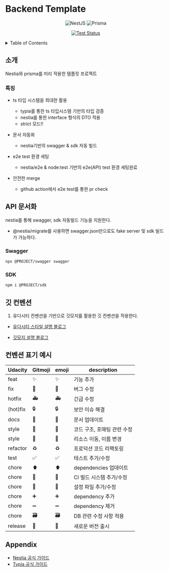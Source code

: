 # Backend Template

<div align=center>

![NestJS](https://img.shields.io/badge/nestjs-%23E0234E.svg?style=for-the-badge&logo=nestjs&logoColor=white)
![Prisma](https://img.shields.io/badge/Prisma-3982CE?style=for-the-badge&logo=Prisma&logoColor=white)

[![Test Status](https://github.com/industriously/nestia-template/actions/workflows/pr_check.yml/badge.svg?branch=develop)](https://github.com/industriously/nestia-template/actions/workflows/pr_check.yml)

</div>

<details>
  <summary>Table of Contents</summary>
  <ol>
    <li><a href="#소개">소개</a></li>
    <li><a href="#api-문서화">API 문서화 방식</a></li>
    <li><a href="#깃-컨벤션">깃 컨벤션</a></li>
  </ol>
</details>

## 소개

Nestia와 prisma를 미리 적용한 템플릿 프로젝트

### 특징

-   ts 타입 시스템을 최대한 활용

    -   typia를 통한 ts 타입시스템 기반의 타입 검증
    -   nestia를 통한 interface 형식의 DTO 적용
    -   strict 모드!!

-   문서 자동화

    -   nestia기반의 swagger & sdk 자동 빌드

-   e2e test 환경 세팅

    -   nestia/e2e & node:test 기반의 e2e(API) test 환경 세팅완료

-   안전한 merge

    -   github action에서 e2e test를 통한 pr check

## API 문서화

nestia를 통해 swagger, sdk 자동빌드 기능을 지원한다.

-   @nestia/migrate를 사용하면 swagger.json만으로도 fake server 및 sdk 빌드가 가능하다.

### Swagger

```bash
npx @PROJECT/swagger swagger
```

### SDK

```bash
npm i @PROJECT/sdk
```

## 깃 컨벤션

1. 유다시티 컨벤션을 기반으로 깃모지를 활용한 깃 컨벤션을 적용한다.

-   [유다시티 스타일 설명 블로그](https://haesoo9410.tistory.com/300)

-   [깃모지 설명 블로그](https://treasurebear.tistory.com/70)

## 컨벤션 표기 예시

| Udacity  | Gitmoji               | emoji | description                 |
| -------- | --------------------- | ----- | --------------------------- |
| feat     | :sparkles:            | ✨    | 기능 추가                   |
| fix      | :bug:                 | 🐛    | 버그 수정                   |
| hotfix   | :ambulance:           | 🚑    | 긴급 수정                   |
| (hot)fix | :lock:                | 🔒    | 보안 이슈 해결              |
| docs     | :memo:                | 📝    | 문서 업데이트               |
| style    | :art:                 | 🎨    | 코드 구조, 포매팅 관련 수정 |
| style    | :truck:               | 🚚    | 리소스 이동, 이름 변경      |
| refactor | :recycle:             | ♻️    | 프로덕션 코드 리팩토링      |
| test     | :white_check_mark:    | ✅    | 테스트 추가/수정            |
| chore    | :arrow_up:            | ⬆    | dependencies 업데이트       |
| chore    | :construction_worker: | 👷    | CI 빌드 시스템 추가/수정    |
| chore    | :wrench:              | 🔧    | 설정 파일 추가/수정         |
| chore    | :heavy_plus_sign:     | ➕    | dependency 추가             |
| chore    | :heavy_minus_sign:    | ➖    | dependency 제거             |
| chore    | :card_file_box:       | 🗃️    | DB 관련 수정 사항 적용      |
| release  | :bookmark:            | 🔖    | 새로운 버전 출시            |

## Appendix

-   [Nestia 공식 가이드](https://nestia.io/docs/)
-   [Typia 공식 가이드](https://typia.io/docs/)
